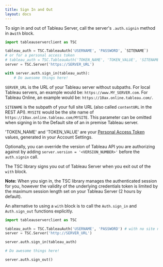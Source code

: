 ```yaml
---
title: Sign In and Out
layout: docs
---
```


To sign in and out of Tableau Server, call the server's `.auth.signin` method in a`with` block.

```py
import tableauserverclient as TSC

tableau_auth = TSC.TableauAuth('USERNAME', 'PASSWORD', `SITENAME`)
# or for a personal access token
# tableau_auth = TSC.TableauAuth('TOKEN_NAME', 'TOKEN_VALUE', 'SITENAME')
server = TSC.Server('https://SERVER_URL')

with server.auth.sign_in(tableau_auth):
    # Do awesome things here!
```

`SERVER_URL` is the URL of your Tableau server without subpaths. For local Tableau servers, an example would be:      `https://www.MY_SERVER.com`. For Tableau Online, an example would be: `https://10ax.online.tableau.com/`.

`SITENAME` is the subpath of your full site URL (also called `contentURL` in the REST API). `MYSITE` would be the site name of `https://10ax.online.tableau.com/MYSITE`. This parameter can be omitted when signing in to the Default site of an in premise Tableau server.

'TOKEN_NAME' and 'TOKEN_VALUE' are your <a href="https://help.tableau.com/current/server/en-us/security_personal_access_tokens.htm">Personal Access Token</a> values, generated in your Account Settings. 

Optionally, you can override the version of Tableau API you are authorizing against by adding `server.version = '<VERSION_NUMBER>'` before the `auth.signin` call. 

The TSC library signs you out of Tableau Server when you exit out of the `with` block.

<div class="alert alert-info">
    <b>Note:</b> When you sign in, the TSC library manages the authenticated session for you, however the validity of the underlying 
    credentials token is limited by the maximum session length set on your Tableau Server (2 hours by default).
</div>

An alternative to using a `with` block is to call the `Auth.sign_in` and `Auth.sign_out` functions explicitly.

```py
import tableauserverclient as TSC

tableau_auth = TSC.TableauAuth('USERNAME', 'PASSWORD') # with no site name, this will try to log the user into the Default site
server = TSC.Server('http://SERVER_URL')

server.auth.sign_in(tableau_auth)

# Do awesome things here!

server.auth.sign_out()
```
